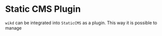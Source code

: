 <meta name="wikd:title" content="Static CMS Plugin">
<meta name="wikd:order" content="0">

# Static CMS Plugin

`wikd` can be integrated into `StaticCMS` as a plugin.
This way it is possible to manage 